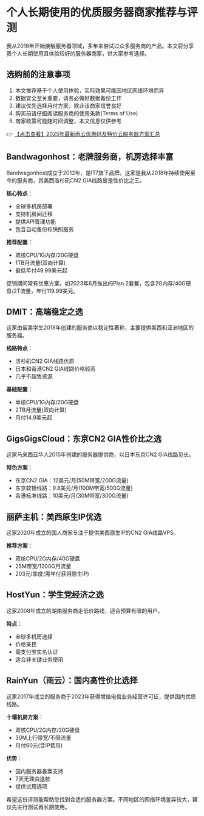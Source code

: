 # 个人长期使用的优质服务器商家推荐与评测

我从2018年开始接触服务器领域，多年来尝试过众多服务商的产品。本文将分享我个人长期使用且体验较好的服务器商家，供大家参考选择。

## 选购前的注意事项

1. 本文推荐基于个人使用体验，实际效果可能因地区网络环境而异
2. 数据安全至关重要，请务必做好数据备份工作
3. 建议优先选择月付方案，除非该商家信誉良好
4. 购买前请仔细阅读服务商的使用条款(Terms of Use)
5. 商家政策可能随时间调整，本文信息仅供参考

👉 [【点击查看】2025年最新雨云优惠码及特价云服务器方案汇总](https://bit.ly/RainYun)

## Bandwagonhost：老牌服务商，机房选择丰富

Bandwagonhost成立于2012年，是IT7旗下品牌。这家是我从2018年持续使用至今的服务商，其美西洛杉矶CN2 GIA线路曾是性价比之王。

**核心特点**：
- 全球多机房部署
- 支持机房间迁移
- 提供API管理功能
- 包含自动备份和快照服务

**推荐配置**：
- 双核CPU/1G内存/20G硬盘
- 1TB月流量(双向计算)
- 最低年付49.99美元起

促销期间常有优惠方案，如2023年6月推出的Plan 2套餐，包含2G内存/40G硬盘/2T流量，年付119.99美元。

## DMIT：高端稳定之选

这家由留美学生2018年创建的服务商以稳定性著称，主要提供美西和亚洲地区的服务器。

**线路特点**：
- 洛杉矶CN2 GIA线路优质
- 日本和香港CN2 GIA线路价格较高
- 几乎不超售资源

**基础配置**：
- 单核CPU/1G内存/20G硬盘
- 2TB月流量(双向计算)
- 月付14.9美元起

## GigsGigsCloud：东京CN2 GIA性价比之选

这家马来西亚华人2015年创建的服务器提供商，以日本东京CN2 GIA线路见长。

**特色方案**：
- 东京CN2 GIA：12美元/月(50M带宽/200G流量)
- 东京软银线路：9.8美元/月(100M带宽/500G流量)
- 香港标准线路：10美元/月(30M带宽/300G流量)

## 丽萨主机：美西原生IP优选

这家2020年成立的国人商家专注于提供美西原生IP的CN2 GIA线路VPS。

**推荐方案**：
- 双核CPU/2G内存/40G硬盘
- 25M带宽/1200G月流量
- 203元/季度(需年付获得原生IP)

## HostYun：学生党经济之选

这家2008年成立的湖南服务商走低价路线，适合预算有限的用户。

**特点**：
- 全球多机房选择
- 价格亲民
- 需支付宝实名认证
- 适合非关键业务使用

## RainYun（雨云）：国内高性价比选择

这家2017年成立的服务商于2023年获得增值电信业务经营许可证，提供国内优质线路。

**十堰机房方案**：
- 双核CPU/2G内存/20G硬盘
- 30M上行带宽/不限流量
- 月付60元(含IP费用)

**优势**：
- 国内服务器备案支持
- 7天无理由退款
- 提供试用选项

希望这份评测能帮助您找到合适的服务器方案。不同地区的网络环境差异较大，建议先进行测试再长期使用。